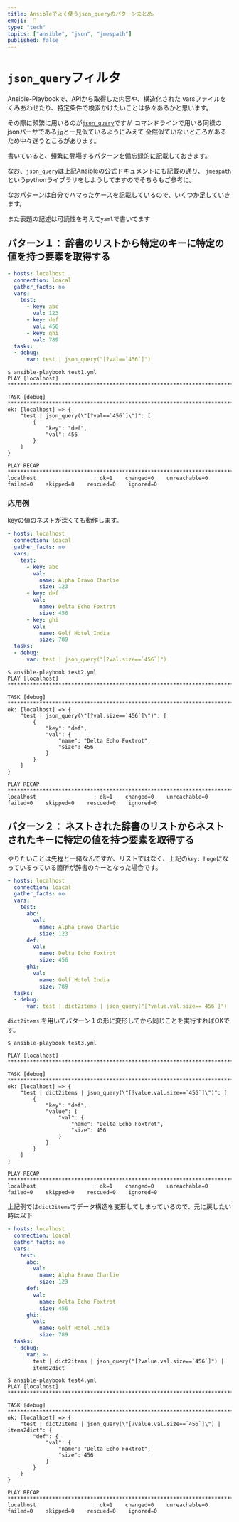 ```yaml
---
title: Ansibleでよく使うjson_queryのパターンまとめ。
emoji:  🦊
type: "tech"
topics: ["ansible", "json", "jmespath"]
published: false
---
```


# `json_query`フィルタ

Ansible-Playbookで、APIから取得した内容や、構造化された
varsファイルをくみあわせたり、特定条件で検索かけたいことは多々あるかと思います。

その際に頻繁に用いるのが[`json_query`](https://docs.ansible.com/ansible/latest/user_guide/playbooks_filters.html#selecting-json-data-json-queries)ですが
コマンドラインで用いる同様のjsonパーサである[`jq`](https://stedolan.github.io/jq/)と一見似ているようにみえて
全然似ていないところがあるため中々迷うところがあります。

書いていると、頻繁に登場するパターンを備忘録的に記載しておきます。

なお、`json_query`は上記Ansibleの公式ドキュメントにも記載の通り、
[`jmespath`](https://jmespath.org/examples.html)というpythonライブラリをしようしてますのでそちらもご参考に。


なおパターンは自分でハマったケースを記載しているので、いくつか足していきます。

また表題の記述は可読性を考えて`yaml`で書いてます

## パターン１： 辞書のリストから特定のキーに特定の値を持つ要素を取得する

```yaml:test1.yml
- hosts: localhost
  connection: loacal
  gather_facts: no
  vars:
    test:
      - key: abc
        val: 123
      - key: def
        val: 456
      - key: ghi
        val: 789
  tasks:
  - debug:
      var: test | json_query("[?val==`456`]")
```

```shell-session
$ ansible-playbook test1.yml
PLAY [localhost] **************************************************************************************************

TASK [debug] ******************************************************************************************************
ok: [localhost] => {
    "test | json_query(\"[?val==`456`]\")": [
        {
            "key": "def",
            "val": 456
        }
    ]
}

PLAY RECAP ********************************************************************************************************
localhost                  : ok=1    changed=0    unreachable=0    failed=0    skipped=0    rescued=0    ignored=0
```

### 応用例

keyの値のネストが深くても動作します。

```yaml:test2.yml
- hosts: localhost
  connection: loacal
  gather_facts: no
  vars:
    test:
      - key: abc
        val:
          name: Alpha Bravo Charlie
          size: 123
      - key: def
        val:
          name: Delta Echo Foxtrot
          size: 456
      - key: ghi
        val:
          name: Golf Hotel India
          size: 789
  tasks:
  - debug:
      var: test | json_query("[?val.size==`456`]")
```

```shell-session
$ ansible-playbook test2.yml
PLAY [localhost] ***************************************************************************************************

TASK [debug] *******************************************************************************************************
ok: [localhost] => {
    "test | json_query(\"[?val.size==`456`]\")": [
        {
            "key": "def",
            "val": {
                "name": "Delta Echo Foxtrot",
                "size": 456
            }
        }
    ]
}

PLAY RECAP *********************************************************************************************************
localhost                  : ok=1    changed=0    unreachable=0    failed=0    skipped=0    rescued=0    ignored=0
```

## パターン２： ネストされた辞書のリストからネストされたキーに特定の値を持つ要素を取得する

やりたいことは先程と一緒なんですが、リストではなく、上記の`key: hoge`になっているっている箇所が辞書のキーとなった場合です。

```yaml:test3.yml
- hosts: localhost
  connection: loacal
  gather_facts: no
  vars:
    test:
      abc:
        val:
          name: Alpha Bravo Charlie
          size: 123
      def:
        val:
          name: Delta Echo Foxtrot
          size: 456
      ghi:
        val:
          name: Golf Hotel India
          size: 789
  tasks:
  - debug:
      var: test | dict2items | json_query("[?value.val.size==`456`]")
```

`dict2items` を用いてパターン１の形に変形してから同じことを実行すればOKです。

```shell-session
$ ansible-playbook test3.yml

PLAY [localhost] ***************************************************************************************************

TASK [debug] *******************************************************************************************************
ok: [localhost] => {
    "test | dict2items | json_query(\"[?value.val.size==`456`]\")": [
        {
            "key": "def",
            "value": {
                "val": {
                    "name": "Delta Echo Foxtrot",
                    "size": 456
                }
            }
        }
    ]
}

PLAY RECAP *********************************************************************************************************
localhost                  : ok=1    changed=0    unreachable=0    failed=0    skipped=0    rescued=0    ignored=0
```

上記例では`dict2items`でデータ構造を変形してしまっているので、元に戻したい時は以下

```yaml:test4.yml
- hosts: localhost
  connection: loacal
  gather_facts: no
  vars:
    test:
      abc:
        val:
          name: Alpha Bravo Charlie
          size: 123
      def:
        val:
          name: Delta Echo Foxtrot
          size: 456
      ghi:
        val:
          name: Golf Hotel India
          size: 789
  tasks:
  - debug:
      var: >-
        test | dict2items | json_query("[?value.val.size==`456`]") |
        items2dict
```

```shell-sesion
$ ansible-playbook test4.yml
PLAY [localhost] ***************************************************************************************************

TASK [debug] *******************************************************************************************************
ok: [localhost] => {
    "test | dict2items | json_query(\"[?value.val.size==`456`]\") | items2dict": {
        "def": {
            "val": {
                "name": "Delta Echo Foxtrot",
                "size": 456
            }
        }
    }
}

PLAY RECAP *********************************************************************************************************
localhost                  : ok=1    changed=0    unreachable=0    failed=0    skipped=0    rescued=0    ignored=0
```

